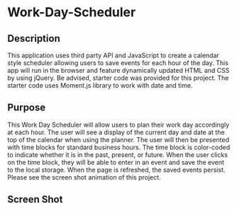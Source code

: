 # Work-Day-Scheduler

## Description

This application uses third party API and JavaScript to create a calendar style scheduler allowing users to save events for each hour of the day. This app will run in the browser and feature dynamically updated HTML and CSS by using jQuery. Be advised, starter code was provided for this project. The starter code uses Moment.js library to work with date and time.

## Purpose

This Work Day Scheduler will allow users to plan their work day accordingly at each hour. The user will see a display of the current day and date at the top of the calendar when using the planner. The user will then be presented with time blocks for standard business hours. The time block is color-coded to indicate whether it is in the past, present, or future. When the user clicks on the time block, they will be able to enter in an event and save the event to the local storage. When the page is refreshed, the saved events persist. Please see the screen shot animation of this project.

## Screen Shot

